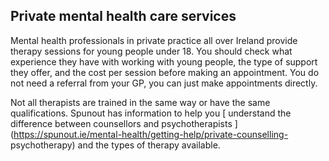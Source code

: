 ##  Private mental health care services

Mental health professionals in private practice all over Ireland provide
therapy sessions for young people under 18. You should check what experience
they have with working with young people, the type of support they offer, and
the cost per session before making an appointment. You do not need a referral
from your GP, you can just make appointments directly.

Not all therapists are trained in the same way or have the same
qualifications. Spunout has information to help you [ understand the
difference between counsellors and psychotherapists
](https://spunout.ie/mental-health/getting-help/private-counselling-
psychotherapy) and the types of therapy available.
